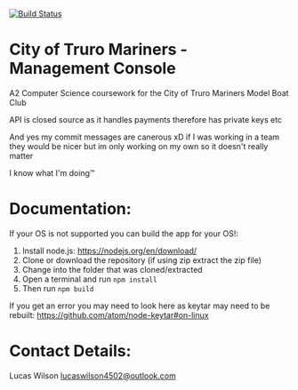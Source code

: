 [![Build Status](https://travis-ci.com/futurelucas4502/management-console.svg?branch=master)](https://travis-ci.com/futurelucas4502/management-console)
# City of Truro Mariners - Management Console
A2 Computer Science coursework for the City of Truro Mariners Model Boat Club

API is closed source as it handles payments therefore has private keys etc

And yes my commit messages are canerous xD if I was working in a team they would be nicer but im only working on my own so it doesn't really matter

I know what I'm doing:tm:

# Documentation:

If your OS is not supported you can build the app for your OS!:

1. Install node.js: https://nodejs.org/en/download/
2. Clone or download the repository (if using zip extract the zip file)
3. Change into the folder that was cloned/extracted
4. Open a terminal and run `npm install`
5. Then run `npm build`

If you get an error you may need to look here as keytar may need to be rebuilt:
https://github.com/atom/node-keytar#on-linux

# Contact Details:

Lucas Wilson <lucaswilson4502@outlook.com>
